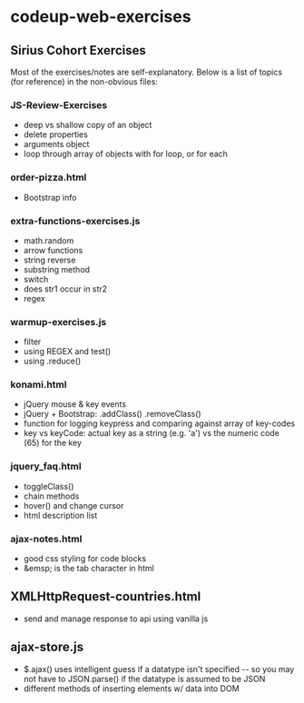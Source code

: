 # codeup-web-exercises
## Sirius Cohort Exercises

Most of the exercises/notes are self-explanatory. Below is a list of topics (for reference) in the non-obvious files:
### JS-Review-Exercises
- deep vs shallow copy of an object
- delete properties
- arguments object
- loop through array of objects with for loop, or for each

### order-pizza.html
- Bootstrap info

### extra-functions-exercises.js
- math.random
- arrow functions
- string reverse
- substring method
- switch
- does str1 occur in str2
- regex

### warmup-exercises.js
- filter
- using REGEX and test()
- using .reduce()

### konami.html
- jQuery mouse & key events
- jQuery + Bootstrap: .addClass() .removeClass()
- function for logging keypress and comparing against array of key-codes
- key vs keyCode: actual key as a string (e.g. 'a') vs the numeric code (65) for the key

### jquery_faq.html
- toggleClass()
- chain methods
- hover() and change cursor
- html description list <dl>

### ajax-notes.html
- good css styling for code blocks
- \&emsp; is the tab character in html

## XMLHttpRequest-countries.html
- send and manage response to api using vanilla js

## ajax-store.js
- $.ajax() uses intelligent guess if a datatype isn't specified
-- so you may not have to JSON.parse() if the datatype is assumed to be JSON
- different methods of inserting elements w/ data into DOM